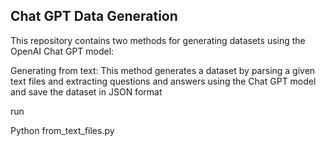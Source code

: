 ## Chat GPT Data Generation

This repository contains two methods for generating datasets using the OpenAI Chat GPT model:

Generating from text: This method generates a dataset by parsing a given text files and extracting questions and answers using the Chat GPT model and save the dataset in JSON format 

run 

Python from_text_files.py 


